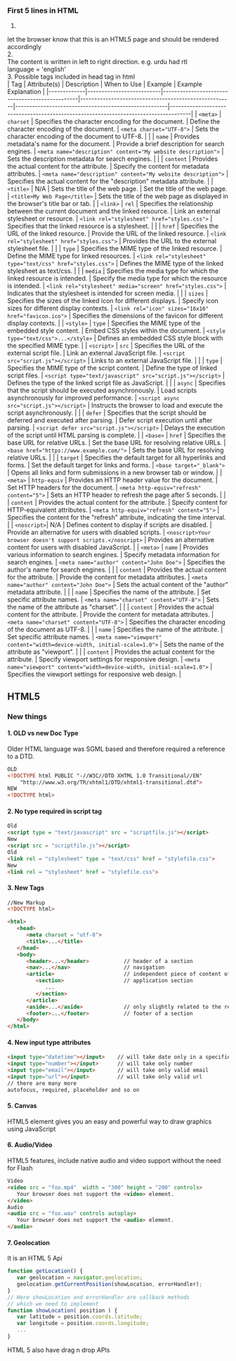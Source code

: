 ### First 5 lines in HTML
1. <!DOCTYPE html -  
let the browser know that this is an HTML5 page and should be rendered accordingly  
2. <html dir="ltr" lang="en">  
The content is written in left to right direction. e.g. urdu had rtl  
language = 'english'  
3. Possible tags included in head tag in html  
| Tag         | Attribute(s)             | Description                                    | When to Use                                          | Example                                              | Example Explanation                                                                 |
|-------------|--------------------------|------------------------------------------------|------------------------------------------------------|------------------------------------------------------|-------------------------------------------------------------------------------------|
| `<meta>`    | `charset`                | Specifies the character encoding for the document. | Define the character encoding of the document.      | `<meta charset="UTF-8">`                          | Sets the character encoding of the document to UTF-8.                             |
|             | `name`                   | Provides metadata's name for the document.     | Provide a brief description for search engines.    | `<meta name="description" content="My website description">` | Sets the description metadata for search engines.                                  |
|             | `content`                | Provides the actual content for the attribute. | Specify the content for metadata attributes.       | `<meta name="description" content="My website description">` | Specifies the actual content for the "description" metadata attribute.             |
| `<title>`   | N/A                      | Sets the title of the web page.              | Set the title of the web page.                    | `<title>My Web Page</title>`                       | Sets the title of the web page as displayed in the browser's title bar or tab.     |
| `<link>`    | `rel`                    | Specifies the relationship between the current document and the linked resource. | Link an external stylesheet or resource.          | `<link rel="stylesheet" href="styles.css">`   | Specifies that the linked resource is a stylesheet.                                |
|             | `href`                   | Specifies the URL of the linked resource.    | Provide the URL of the linked resource.            | `<link rel="stylesheet" href="styles.css">`   | Provides the URL to the external stylesheet file.                                |
|             | `type`                   | Specifies the MIME type of the linked resource. | Define the MIME type for linked resources.        | `<link rel="stylesheet" type="text/css" href="styles.css">` | Defines the MIME type of the linked stylesheet as text/css.                        |
|             | `media`                  | Specifies the media type for which the linked resource is intended. | Specify the media type for which the resource is intended. | `<link rel="stylesheet" media="screen" href="styles.css">` | Indicates that the stylesheet is intended for screen media.                        |
|             | `sizes`                  | Specifies the sizes of the linked icon for different displays. | Specify icon sizes for different display contexts. | `<link rel="icon" sizes="16x16" href="favicon.ico">` | Specifies the dimensions of the favicon for different display contexts.            |
| `<style>`   | `type`                   | Specifies the MIME type of the embedded style content. | Embed CSS styles within the document.            | `<style type="text/css">...</style>`               | Defines an embedded CSS style block with the specified MIME type.                  |
| `<script>`  | `src`                    | Specifies the URL of the external script file. | Link an external JavaScript file.                 | `<script src="script.js"></script>`                | Links to an external JavaScript file.                                             |
|             | `type`                   | Specifies the MIME type of the script content. | Define the type of linked script files.           | `<script type="text/javascript" src="script.js"></script>` | Defines the type of the linked script file as JavaScript.                          |
|             | `async`                  | Specifies that the script should be executed asynchronously. | Load scripts asynchronously for improved performance. | `<script async src="script.js"></script>`     | Instructs the browser to load and execute the script asynchronously.              |
|             | `defer`                  | Specifies that the script should be deferred and executed after parsing. | Defer script execution until after parsing.       | `<script defer src="script.js"></script>`    | Delays the execution of the script until HTML parsing is complete.                |
| `<base>`    | `href`                   | Specifies the base URL for relative URLs.     | Set the base URL for resolving relative URLs.     | `<base href="https://www.example.com/">`         | Sets the base URL for resolving relative URLs.                                    |
|             | `target`                 | Specifies the default target for all hyperlinks and forms. | Set the default target for links and forms.      | `<base target="_blank">`                        | Opens all links and form submissions in a new browser tab or window.               |
| `<meta>`    | `http-equiv`             | Provides an HTTP header value for the document. | Set HTTP headers for the document.               | `<meta http-equiv="refresh" content="5">`       | Sets an HTTP header to refresh the page after 5 seconds.                          |
|             | `content`                | Provides the actual content for the attribute. | Specify content for HTTP-equivalent attributes.   | `<meta http-equiv="refresh" content="5">`       | Specifies the content for the "refresh" attribute, indicating the time interval.  |
| `<noscript>`| N/A                      | Defines content to display if scripts are disabled. | Provide an alternative for users with disabled scripts. | `<noscript>Your browser doesn't support scripts.</noscript>` | Provides an alternative content for users with disabled JavaScript.               |
| `<meta>`    | `name`                   | Provides various information to search engines. | Specify metadata information for search engines. | `<meta name="author" content="John Doe">`         | Specifies the author's name for search engines.                                   |
|             | `content`                | Provides the actual content for the attribute. | Provide the content for metadata attributes.     | `<meta name="author" content="John Doe">`         | Sets the actual content of the "author" metadata attribute.                        |
|             | `name`                   | Specifies the name of the attribute.         | Set specific attribute names.                    | `<meta name="charset" content="UTF-8">`          | Sets the name of the attribute as "charset".                                      |
|             | `content`                | Provides the actual content for the attribute. | Provide the content for metadata attributes.     | `<meta name="charset" content="UTF-8">`          | Specifies the character encoding of the document as UTF-8.                         |
|             | `name`                   | Specifies the name of the attribute.         | Set specific attribute names.                    | `<meta name="viewport" content="width=device-width, initial-scale=1.0">` | Sets the name of the attribute as "viewport".                                    |
|             | `content`                | Provides the actual content for the attribute. | Specify viewport settings for responsive design. | `<meta name="viewport" content="width=device-width, initial-scale=1.0">` | Specifies the viewport settings for responsive web design.                        |


## HTML5
### New things
#### 1. OLD vs new Doc Type
Older HTML language was SGML based and therefore required a reference to a DTD.
```HTML
OLD
<!DOCTYPE html PUBLIC "-//W3C//DTD XHTML 1.0 Transitional//EN"
    "http://www.w3.org/TR/xhtml1/DTD/xhtml1-transitional.dtd">
NEW
<!DOCTYPE html>
```
#### 2. No type required in script tag
```HTML
Old
<script type = "text/javascript" src = "scriptfile.js"></script> 
New
<script src = "scriptfile.js"></script>
Old
<link rel = "stylesheet" type = "text/css" href = "stylefile.css">
New
<link rel = "stylesheet" href = "stylefile.css">
```

#### 3. New Tags
```HTML
//New Markup
<!DOCTYPE html> 

<html>  
   <head> 
      <meta charset = "utf-8"> 
      <title>...</title> 
   </head> 
   <body> 
      <header>...</header>           // header of a section
      <nav>...</nav>                 // navigation
      <article>                      // independent piece of content of a document, such as a blog entry or newspaper article.
         <section>                   // application section 
            ... 
         </section> 
      </article>                      
      <aside>...</aside>             // only slightly related to the rest of the page.
      <footer>...</footer>           // footer of a section
   </body> 
</html> 
```

#### 4. New input type attributes
```HTML
<input type="datetime"></input>    // will take date only in a specified format 
<input type="number"></input>      // will take only number
<input type="email"></input>       // will take only valid email
<input type="url"></input>         // will take only valid url
// there are many more
autofocus, required, placeholder and so on
```

#### 5. Canvas
HTML5 element <canvas> gives you an easy and powerful way to draw graphics using JavaScript
#### 6. Audio/Video
HTML5 features, include native audio and video support without the need for Flash  
```HTML
Video
<video src = "foo.mp4"  width = "300" height = "200" controls>
   Your browser does not support the <video> element.   
</video>
Audio
<audio src = "foo.wav" controls autoplay>
   Your browser does not support the <audio> element.   
</audio>
```
#### 7. Geolocation
It is an HTML 5 Api
```javascript
function getLocation() {
   var geolocation = navigator.geolocation;
   geolocation.getCurrentPosition(showLocation, errorHandler);
}
// Here showLocation and errorHandler are callback methods 
// which we need to implement
function showLocation( position ) {
   var latitude = position.coords.latitude;
   var longitude = position.coords.longitude;
   ...
}
```
HTML 5 also have drag n drop APIs